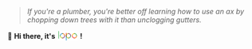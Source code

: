> _If you're a plumber, you're better off learning how to use an ax by chopping down trees with it than unclogging
gutters._

<div style="display: flex; align-items: center;">
<span>👋</span>
&nbsp;
<b>Hi there, it's</b>
&nbsp;
<img style="display: inline-block;" src="./lopo_animate.svg" height="20" alt="lopo"/>
&nbsp;
<b>!</b>
</div>

<div align="center">
<img style="height: 135px;" src="https://github-readme-stats.vercel.app/api/top-langs/?username=lopo12123&hide_border=true&hide_title=true&layout=compact" alt="">
</div>
